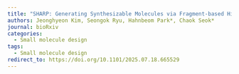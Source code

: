 ```yaml
---
title: "SHARP: Generating Synthesizable Molecules via Fragment-based Hierarchical Action-space Reinforcement Learning for Pareto Optimization"
authors: Jeonghyeon Kim, Seongok Ryu, Hahnbeom Park*, Chaok Seok*
journal: bioRxiv
categories:
  - Small molecule design
tags:
  - Small molecule design
redirect_to: https://doi.org/10.1101/2025.07.18.665529
---
```

